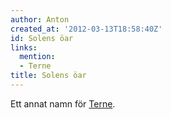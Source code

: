 ```yaml
---
author: Anton
created_at: '2012-03-13T18:58:40Z'
id: Solens öar
links:
  mention:
  - Terne
title: Solens öar
---
```


Ett annat namn för [Terne].

  [Terne]: Terne
